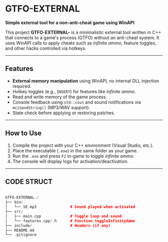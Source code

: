 # GTFO-EXTERNAL

**Simple external tool for a non-anti-cheat game using WinAPI**

This project **GTFO-EXTERNAL-** is a minimalistic external tool written in C++ that connects to a game's process (GTFO) without an anti-cheat system. It uses WinAPI calls to apply cheats such as *infinite ammo*, feature toggles, and other hacks controlled via hotkeys.




---

## Features

- **External memory manipulation** using WinAPI, no internal DLL injection required.
- Hotkey toggles (e.g., `INSERT`) for features like *infinite ammo*.
- Read and write memory of the game process.
- Console feedback using `std::cout` and sound notifications via `mciSendString()` (MP3/WAV support).
- State check before applying or restoring patches.

---

## How to Use

1. Compile the project with your C++ environment (Visual Studio, etc.).
2. Place the executable (`.exe`) in the same folder as your game.
3. Run the `.exe` and press `F2` in-game to toggle *infinite ammo*.
4. The console will display logs for activation/deactivation.

---

## CODE STRUCT 

```cpp

GTFO-EXTERNAL-/
├── bin/
│   └── SE.mp3               # Sound played when activated
├── src/
│   ├── main.cpp             # Toggle loop and sound
│   └── features.cpp/.h      # Function toggleInfinityAmmo
├── include/                 # Headers (if any)
├── README.md
└── .gitignore



